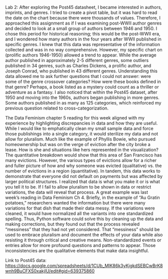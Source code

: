 Lab 2: After exploring the Post45 datasheet, I became interested in authors, imprints, and genres. I tried to create a pivot table, but it was hard to read the date on the chart because there were thousands of values. Therefore, I approached this assignment as if I was examining post-WWII author genres and decided to look at a small group of authors between 1946 and 1950. I chose this period for historical reasoning; this would be the post-WWII era, and I wondered how many authors in the four years after WWII published in specific genres. I knew that this data was representative of the information collected and was in no way comprehensive. However, my specific chart on (prolific authors 1946-1950) allowed a trend to appear. While the average author published in approximately 2-5 different genres, some outliers published in 34 genres, such as Charles Dickens, a prolific author, and Joseph Conrad, who published in 43 different genres. Understanding this data allowed me to ask further questions that I could not answer: were some of the genre crossover categories? How were these books defined in that genre? Perhaps, a book listed as a mystery could count as a thriller or adventure as a fantasy. I also noticed that within the Post45 dataset, after 1950 and moving into the 1960s, authors began publishing in more genres. Some authors published in as many as 125 categories, which reinforced my previous question related to cross-categorization. 

The Data Feminism chapter 5 reading for this week aligned with my experience by highlighting discrepancies in data and how they are useful. While I would like to emphatically clean my small sample data and force those publishings into a single category, it would sterilize my data and not allow for pluralism. Much like the example of Phyllis Bowie, who pursued homeownership but was on the verge of eviction after the city broke a lease. How is she and situations like hers represented in the visualization? The quantitative breakdown would show that this area of San Francisco has many evictions. However, the various types of evictions allow for a richer and fuller picture of how and why someone was evicted (qualitative) vs. the number of evictions in a region (quantitative). In tandem, this data works to demonstrate that everyone did not default on payments but was affected by larger political structures. I realized that data is what you make it or is what you tell it to be. If I fail to allow pluralism to be shown in data or restrict variations, the data will reveal that process.
A great example was last week’s reading in Data Feminism Ch 4. Briefly, in the example of “Au Gratin potatoes,” researchers wanted the information but there were many variations for that dish that made their data messy. If the variations were cleaned, it would have normalized all the variants into one standardized spelling. Thus, Python software could solve this by cleaning up the data and making corrections, but they found out that the process revealed “messiness” that they had not yet considered. That “messiness” should be used to embrace pluralism and document the effects of your data while also resisting it through critical and creative means. Non-standardized events or entries allow for more profound questions and patterns to appear. Those inconsistencies are the qualitative elements that make data insightful. 

Link to Post45 data: https://docs.google.com/spreadsheets/d/1CUb_MlK86k3yKjgkdSEBCwBrK8wnh9BuCFXS0xakjlU/edit#gid=639375860
